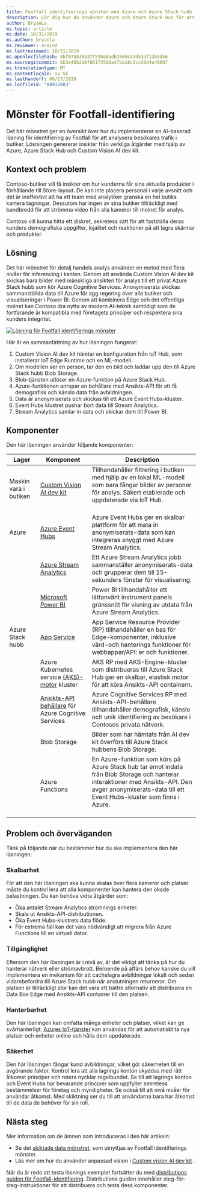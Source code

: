 ```yaml
---
title: Footfall identifierings mönster med Azure och Azure Stack hubb
description: Lär dig hur du använder Azure och Azure Stack Hub för att implementera en AI-baserad lösning för identifiering av Footfall för analys av detalj handels lagrings trafik.
author: BryanLa
ms.topic: article
ms.date: 10/31/2019
ms.author: bryanla
ms.reviewer: anajod
ms.lastreviewed: 10/31/2019
ms.openlocfilehash: 0bf07bb38537f530a0adb3569c43d53af13b8d56
ms.sourcegitcommit: bb3e40b210f86173568a47ba18c3cc50d4a40607
ms.translationtype: MT
ms.contentlocale: sv-SE
ms.lasthandoff: 06/17/2020
ms.locfileid: "84912003"
---
```

# <a name="footfall-detection-pattern"></a>Mönster för Footfall-identifiering

Det här mönstret ger en översikt över hur du implementerar en AI-baserad lösning för identifiering av Footfall för att analysera besökares trafik i butiker. Lösningen genererar insikter från verkliga åtgärder med hjälp av Azure, Azure Stack Hub och Custom Vision AI dev kit.

## <a name="context-and-problem"></a>Kontext och problem

Contoso-butiker vill få insikter om hur kunderna får sina aktuella produkter i förhållande till Store-layout. De kan inte placera personal i varje avsnitt och det är ineffektivt att ha ett team med analytiker granska en hel butiks kamera tagningar. Dessutom har ingen av sina butiker tillräckligt med bandbredd för att strömma video från alla kameror till molnet för analys.

Contoso vill kunna hitta ett diskret, sekretess sätt för att fastställa deras kunders demografiska uppgifter, lojalitet och reaktioner på att lagra skärmar och produkter.

## <a name="solution"></a>Lösning

Det här mönstret för detalj handels analys använder en metod med flera nivåer för inferencing i kanten. Genom att använda Custom Vision AI dev kit skickas bara bilder med mänskliga ansikten för analys till ett privat Azure Stack hubb som kör Azure Cognitive Services. Anonymiserats skickas sammanställda data till Azure för agg regering över alla butiker och visualiseringar i Power BI. Genom att kombinera Edge och det offentliga molnet kan Contoso dra nytta av modern AI-teknik samtidigt som de fortfarande är kompatibla med företagets principer och respektera sina kunders integritet.

[![Lösning för Footfall identifierings mönster](media/pattern-retail-footfall-detection/solution-architecture.png)](media/pattern-retail-footfall-detection/solution-architecture.png)

Här är en sammanfattning av hur lösningen fungerar:

1. Custom Vision AI dev kit hämtar en konfiguration från IoT Hub, som installerar IoT Edge Runtime och en ML-modell.
2. Om modellen ser en person, tar den en bild och laddar upp den till Azure Stack hubb Blob Storage.
3. Blob-tjänsten utlöser en Azure-funktion på Azure Stack Hub.
4. Azure-funktionen anropar en behållare med Ansikts-API för att få demografisk och känslo data från avbildningen.
5. Data är anonymiserats och skickas till ett Azure Event Hubs-kluster.
6. Event Hubs klustret pushar bort data till Stream Analytics.
7. Stream Analytics samlar in data och skickar dem till Power BI.

## <a name="components"></a>Komponenter

Den här lösningen använder följande komponenter:

| Lager | Komponent | Description |
|----------|-----------|-------------|
| Maskin vara i butiken | [Custom Vision AI dev kit](https://azure.github.io/Vision-AI-DevKit-Pages/) | Tillhandahåller filtrering i butiken med hjälp av en lokal ML-modell som bara fångar bilder av personer för analys. Säkert etablerade och uppdaterade via IoT Hub.<br><br>|
| Azure | [Azure Event Hubs](/azure/event-hubs/) | Azure Event Hubs ger en skalbar plattform för att mata in anonymiserats-data som kan integreras snyggt med Azure Stream Analytics. |
|  | [Azure Stream Analytics](/azure/stream-analytics/) | Ett Azure Stream Analytics jobb sammanställer anonymiserats-data och grupperar dem till 15-sekunders fönster för visualisering. |
|  | [Microsoft Power BI](https://powerbi.microsoft.com/) | Power BI tillhandahåller ett lättanvänt instrument panels gränssnitt för visning av utdata från Azure Stream Analytics. |
| Azure Stack hubb | [App Service](/azure-stack/operator/azure-stack-app-service-overview.md) | App Service Resource Provider (RP) tillhandahåller en bas för Edge-komponenter, inklusive värd-och hanterings funktioner för webbappar/API: er och funktioner. |
| | Azure Kubernetes service [(AKS)-motor](https://github.com/Azure/aks-engine) kluster | AKS RP med AKS-Engine-kluster som distribueras till Azure Stack Hub ger en skalbar, elastisk motor för att köra Ansikts-API containern. |
| | [Ansikts-API behållare](/azure/cognitive-services/face/face-how-to-install-containers) för Azure Cognitive Services| Azure Cognitive Services RP med Ansikts-API-behållare tillhandahåller demografisk, känslo och unik identifiering av besökare i Contosos privata nätverk. |
| | Blob Storage | Bilder som har hämtats från AI dev kit överförs till Azure Stack hubbens Blob Storage. |
| | Azure Functions | En Azure-funktion som körs på Azure Stack hub tar emot indata från Blob Storage och hanterar interaktioner med Ansikts-API. Den avger anonymiserats-data till ett Event Hubs-kluster som finns i Azure.<br><br>|

## <a name="issues-and-considerations"></a>Problem och överväganden

Tänk på följande när du bestämmer hur du ska implementera den här lösningen:

### <a name="scalability"></a>Skalbarhet

För att den här lösningen ska kunna skalas över flera kameror och platser måste du kontrol lera att alla komponenter kan hantera den ökade belastningen. Du kan behöva vidta åtgärder som:

- Öka antalet Stream Analytics strömnings enheter.
- Skala ut Ansikts-API-distributionen.
- Öka Event Hubs-klustrets data flöde.
- För extrema fall kan det vara nödvändigt att migrera från Azure Functions till en virtuell dator.

### <a name="availability"></a>Tillgänglighet

Eftersom den här lösningen är i nivå av, är det viktigt att tänka på hur du hanterar nätverk eller strömavbrott. Beroende på affärs behov kanske du vill implementera en mekanism för att cachelagra avbildningar lokalt och sedan vidarebefordra till Azure Stack hubb när anslutningen returnerar. Om platsen är tillräckligt stor kan det vara ett bättre alternativ att distribuera en Data Box Edge med Ansikts-API container till den platsen.

### <a name="manageability"></a>Hanterbarhet

Den här lösningen kan omfatta många enheter och platser, vilket kan ge svårhanterligt. [Azures IoT-tjänster](/azure/iot-fundamentals/) kan användas för att automatiskt ta nya platser och enheter online och hålla dem uppdaterade.

### <a name="security"></a>Säkerhet

Den här lösningen fångar kund avbildningar, vilket gör säkerheten till en avgörande faktor. Kontrol lera att alla lagrings konton skyddas med rätt åtkomst principer och rotera nycklar regelbundet. Se till att lagrings konton och Event Hubs har bevarande principer som uppfyller sekretess bestämmelser för företag och myndigheter. Se också till att nivå nivåer för användar åtkomst. Med skiktning ser du till att användarna bara har åtkomst till de data de behöver för sin roll.

## <a name="next-steps"></a>Nästa steg

Mer information om de ämnen som introduceras i den här artikeln:

- Se det [skiktade data mönstret](https://aka.ms/tiereddatadeploy), som utnyttjas av Footfall identifierings mönster.
- Läs mer om hur du använder anpassad vision i [Custom vision AI dev kit](https://azure.github.io/Vision-AI-DevKit-Pages/) . 

När du är redo att testa lösnings exemplet fortsätter du med [distributions guiden för Footfall-identifiering](solution-deployment-guide-retail-footfall-detection.md). Distributions guiden innehåller steg-för-steg-instruktioner för att distribuera och testa dess komponenter.
